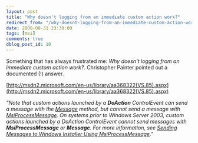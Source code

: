 ```yaml
---
layout: post
title: "Why doesn't logging from an immediate custom action work?"
redirect_from: "/why-doesnt-logging-from-an-immediate-custom-action-work/"
date: 2008-08-31 23:30:00
tags: [msi]
comments: true
dblog_post_id: 10
---
```

Something that has always frustrated me: _Why doesn't logging from an immediate custom action work?_. Christopher Painter pointed out a documented (!) answer.

[http://msdn2.microsoft.com/en-us/library/aa368322(VS.85).aspx](http://msdn2.microsoft.com/en-us/library/aa368322(VS.85).aspx)

_"Note that custom actions launched by a **DoAction** ControlEvent can send a message with the [Message](http://msdn2.microsoft.com/en-us/library/aa371672(VS.85).aspx) method, but cannot send a message with [MsiProcessMessage](http://msdn2.microsoft.com/en-us/library/aa370354(VS.85).aspx). On systems prior to Windows Server 2003, custom actions launched by a DoAction ControlEvent cannot send messages with **MsiProcessMessage** or **Message**. For more information, see [Sending Messages to Windows Installer Using MsiProcessMessage](http://msdn2.microsoft.com/en-us/library/aa371614(VS.85).aspx)."_

